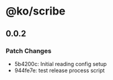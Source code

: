 # @ko/scribe

## 0.0.2

### Patch Changes

- 5b4200c: Initial reading config setup
- 944fe7e: test release process script

